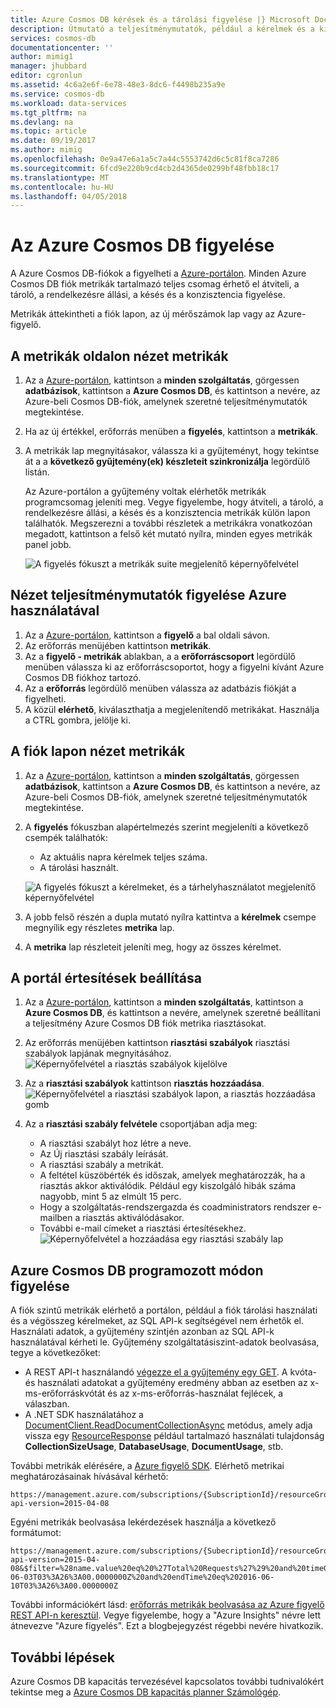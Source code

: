 ```yaml
---
title: Azure Cosmos DB kérések és a tárolási figyelése |} Microsoft Docs
description: Útmutató a teljesítménymutatók, például a kérelmek és a kiszolgáló hibát, és a szoftverhasználati mérési adatok, például a tároló fogyasztása Azure Cosmos DB fiókja.
services: cosmos-db
documentationcenter: ''
author: mimig1
manager: jhubbard
editor: cgronlun
ms.assetid: 4c6a2e6f-6e78-48e3-8dc6-f4498b235a9e
ms.service: cosmos-db
ms.workload: data-services
ms.tgt_pltfrm: na
ms.devlang: na
ms.topic: article
ms.date: 09/19/2017
ms.author: mimig
ms.openlocfilehash: 0e9a47e6a1a5c7a44c5553742d6c5c81f8ca7286
ms.sourcegitcommit: 6fcd9e220b9cd4cb2d4365de0299bf48fbb18c17
ms.translationtype: MT
ms.contentlocale: hu-HU
ms.lasthandoff: 04/05/2018
---
```

# <a name="monitor-azure-cosmos-db"></a>Az Azure Cosmos DB figyelése
A Azure Cosmos DB-fiókok a figyelheti a [Azure-portálon](https://portal.azure.com/). Minden Azure Cosmos DB fiók metrikák tartalmazó teljes csomag érhető el átviteli, a tároló, a rendelkezésre állási, a késés és a konzisztencia figyelése.

Metrikák áttekintheti a fiók lapon, az új mérőszámok lap vagy az Azure-figyelő.

## <a name="view-performance-metrics-on-the-metrics-page"></a>A metrikák oldalon nézet metrikák
1. Az a [Azure-portálon](https://portal.azure.com/), kattintson a **minden szolgáltatás**, görgessen **adatbázisok**, kattintson a **Azure Cosmos DB**, és kattintson a nevére, az Azure-beli Cosmos DB-fiók, amelynek szeretné teljesítménymutatók megtekintése.
2. Ha az új értékkel, erőforrás menüben a **figyelés**, kattintson a **metrikák**.
3. A metrikák lap megnyitásakor, válassza ki a gyűjteményt, hogy tekintse át a a **következő gyűjtemény(ek) készleteit szinkronizálja** legördülő listán.

   Az Azure-portálon a gyűjtemény voltak elérhetők metrikák programcsomag jeleníti meg. Vegye figyelembe, hogy átviteli, a tároló, a rendelkezésre állási, a késés és a konzisztencia metrikák külön lapon találhatók. Megszerezni a további részletek a metrikákra vonatkozóan megadott, kattintson a felső két mutató nyílra, minden egyes metrikák panel jobb.

   ![A figyelés fókuszt a metrikák suite megjelenítő képernyőfelvétel](./media/monitor-accounts/metrics-suite.png)

## <a name="view-performance-metrics-by-using-azure-monitoring"></a>Nézet teljesítménymutatók figyelése Azure használatával
1. Az a [Azure-portálon](https://portal.azure.com/), kattintson a **figyelő** a bal oldali sávon.
2. Az erőforrás menüjében kattintson **metrikák**.
3. Az a **figyelő - metrikák** ablakban, a a **erőforráscsoport** legördülő menüben válassza ki az erőforráscsoportot, hogy a figyelni kívánt Azure Cosmos DB fiókhoz tartozó. 
4. Az a **erőforrás** legördülő menüben válassza az adatbázis fiókját a figyelheti.
5. A közül **elérhető**, kiválaszthatja a megjelenítendő metrikákat. Használja a CTRL gombra, jelölje ki. 

## <a name="view-performance-metrics-on-the-account-page"></a>A fiók lapon nézet metrikák
1. Az a [Azure-portálon](https://portal.azure.com/), kattintson a **minden szolgáltatás**, görgessen **adatbázisok**, kattintson a **Azure Cosmos DB**, és kattintson a nevére, az Azure-beli Cosmos DB-fiók, amelynek szeretné teljesítménymutatók megtekintése.
2. A **figyelés** fókuszban alapértelmezés szerint megjeleníti a következő csempék találhatók:
   
   * Az aktuális napra kérelmek teljes száma.
   * A tárolási használt.
   
   ![A figyelés fókuszt a kérelmeket, és a tárhelyhasználatot megjelenítő képernyőfelvétel](./media/monitor-accounts/documentdb-total-requests-and-usage.png)
3. A jobb felső részén a dupla mutató nyílra kattintva a **kérelmek** csempe megnyílik egy részletes **metrika** lap.
4. A **metrika** lap részleteit jeleníti meg, hogy az összes kérelmet. 

## <a name="set-up-alerts-in-the-portal"></a>A portál értesítések beállítása
1. Az a [Azure-portálon](https://portal.azure.com/), kattintson a **minden szolgáltatás**, kattintson a **Azure Cosmos DB**, és kattintson a nevére, amelynek szeretné beállítani a teljesítmény Azure Cosmos DB fiók metrika riasztásokat.
2. Az erőforrás menüjében kattintson **riasztási szabályok** riasztási szabályok lapjának megnyitásához.  
   ![Képernyőfelvétel a riasztás szabályok kijelölve](./media/monitor-accounts/madocdb10.5.png)
3. Az a **riasztási szabályok** kattintson **riasztás hozzáadása**.  
   ![Képernyőfelvétel a riasztási szabályok lapon, a riasztás hozzáadása gomb](./media/monitor-accounts/madocdb11.png)
4. Az a **riasztási szabály felvétele** csoportjában adja meg:
   
   * A riasztási szabályt hoz létre a neve.
   * Az Új riasztási szabály leírását.
   * A riasztási szabály a metrikát.
   * A feltétel küszöbérték és időszak, amelyek meghatározzák, ha a riasztás akkor aktiválódik. Például egy kiszolgáló hibák száma nagyobb, mint 5 az elmúlt 15 perc.
   * Hogy a szolgáltatás-rendszergazda és coadministrators rendszer e-mailben a riasztás aktiválódásakor.
   * További e-mail címeket a riasztási értesítésekhez.  
     ![Képernyőfelvétel a hozzáadása egy riasztási szabály lap](./media/monitor-accounts/madocdb12.png)

## <a name="monitor-azure-cosmos-db-programmatically"></a>Azure Cosmos DB programozott módon figyelése
A fiók szintű metrikák elérhető a portálon, például a fiók tárolási használati és a végösszeg kérelmeket, az SQL API-k segítségével nem érhetők el. Használati adatok, a gyűjtemény szintjén azonban az SQL API-k használatával kérheti le. Gyűjtemény szolgáltatásiszint-adatok beolvasása, tegye a következőket:

* A REST API-t használandó [végezze el a gyűjtemény egy GET](https://msdn.microsoft.com/library/mt489073.aspx). A kvóta- és használati adatokat a gyűjtemény eredmény abban az esetben az x-ms-erőforráskvótát és az x-ms-erőforrás-használat fejlécek, a válaszban.
* A .NET SDK használatához a [DocumentClient.ReadDocumentCollectionAsync](https://msdn.microsoft.com/library/microsoft.azure.documents.client.documentclient.readdocumentcollectionasync.aspx) metódus, amely adja vissza egy [ResourceResponse](https://msdn.microsoft.com/library/dn799209.aspx) például tartalmazó használati tulajdonság  **CollectionSizeUsage**, **DatabaseUsage**, **DocumentUsage**, stb.

További metrikák elérésére, a [Azure figyelő SDK](https://www.nuget.org/packages/Microsoft.Azure.Insights). Elérhető metrikai meghatározásainak hívásával kérhető:

    https://management.azure.com/subscriptions/{SubscriptionId}/resourceGroups/{ResourceGroup}/providers/Microsoft.DocumentDb/databaseAccounts/{DocumentDBAccountName}/metricDefinitions?api-version=2015-04-08

Egyéni metrikák beolvasása lekérdezések használja a következő formátumot:

    https://management.azure.com/subscriptions/{SubecriptionId}/resourceGroups/{ResourceGroup}/providers/Microsoft.DocumentDb/databaseAccounts/{DocumentDBAccountName}/metrics?api-version=2015-04-08&$filter=%28name.value%20eq%20%27Total%20Requests%27%29%20and%20timeGrain%20eq%20duration%27PT5M%27%20and%20startTime%20eq%202016-06-03T03%3A26%3A00.0000000Z%20and%20endTime%20eq%202016-06-10T03%3A26%3A00.0000000Z

További információkért lásd: [erőforrás metrikák beolvasása az Azure figyelő REST API-n keresztül](https://blogs.msdn.microsoft.com/cloud_solution_architect/2016/02/23/retrieving-resource-metrics-via-the-azure-insights-api/). Vegye figyelembe, hogy a "Azure Insights" névre lett átnevezve "Azure figyelés".  Ezt a blogbejegyzést régebbi nevére hivatkozik.

## <a name="next-steps"></a>További lépések
Azure Cosmos DB kapacitás tervezésével kapcsolatos további tudnivalókért tekintse meg a [Azure Cosmos DB kapacitás planner Számológép](https://www.documentdb.com/capacityplanner).

